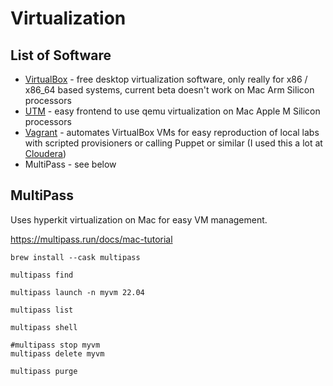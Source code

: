 # Virtualization

<!-- INDEX_START -->
<!-- INDEX_END -->

## List of Software

- [VirtualBox](virtualbox.md) - free desktop virtualization software, only really for x86 / x86_64 based
  systems, current beta doesn't work on Mac Arm Silicon processors
- [UTM](https://mac.getutm.app/) - easy frontend to use qemu virtualization on Mac Apple M Silicon processors
- [Vagrant](vagrant.md) - automates VirtualBox VMs for easy reproduction of local labs with scripted provisioners or calling Puppet or similar (I used this a lot at [Cloudera](https://cloudera.com))
- MultiPass - see below

## MultiPass

Uses hyperkit virtualization on Mac for easy VM management.

https://multipass.run/docs/mac-tutorial

```shell
brew install --cask multipass
```

```shell
multipass find
```

```shell
multipass launch -n myvm 22.04
```

```shell
multipass list
```

```shell
multipass shell
```

```shell
#multipass stop myvm
multipass delete myvm
```

```shell
multipass purge
```
